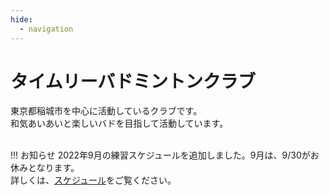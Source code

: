 ```yaml
---
hide:
  - navigation
---
```

# タイムリーバドミントンクラブ
東京都稲城市を中心に活動しているクラブです。  
和気あいあいと楽しいバドを目指して活動しています。  
</br>

!!! お知らせ
    2022年9月の練習スケジュールを追加しました。9月は、9/30がお休みとなります。  
    詳しくは、[スケジュール](./schedule.md)をご覧ください。